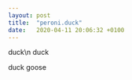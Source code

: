 ```yaml
---
layout: post
title:  "peroni.duck"
date:   2020-04-11 20:06:32 +0100
---
```

duck\n
duck

duck
goose